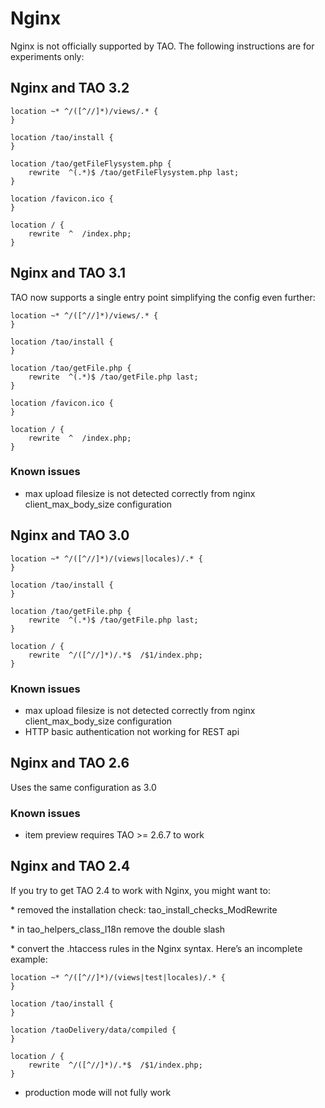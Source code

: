 <!--
parent: 'Administrator Guide'
created_at: '2013-06-21 10:05:44'
updated_at: '2015-10-13 16:53:52'
authors:
    - 'Joel Bout'
    - 'Mikhail Kamarouski'
tags:
    - 'Administrator Guide'
-->

Nginx
=====

Nginx is not officially supported by TAO. The following instructions are for experiments only:


Nginx and TAO 3.2
-----------------


    location ~* ^/([^//]*)/views/.* {
    }

    location /tao/install {
    }

    location /tao/getFileFlysystem.php {
        rewrite  ^(.*)$ /tao/getFileFlysystem.php last;
    }

    location /favicon.ico {
    }

    location / {
        rewrite  ^  /index.php;
    }
    
    
Nginx and TAO 3.1
-----------------

TAO now supports a single entry point simplifying the config even further:

    location ~* ^/([^//]*)/views/.* {
    }

    location /tao/install {
    }

    location /tao/getFile.php {
        rewrite  ^(.*)$ /tao/getFile.php last;
    }

    location /favicon.ico {
    }

    location / {
        rewrite  ^  /index.php;
    }

### Known issues

-   max upload filesize is not detected correctly from nginx client_max_body_size configuration

Nginx and TAO 3.0
-----------------

    location ~* ^/([^//]*)/(views|locales)/.* {
    }

    location /tao/install {
    }

    location /tao/getFile.php {
        rewrite  ^(.*)$ /tao/getFile.php last;
    }

    location / {
        rewrite  ^/([^//]*)/.*$  /$1/index.php;
    }

### Known issues

-   max upload filesize is not detected correctly from nginx client_max_body_size configuration
-   HTTP basic authentication not working for REST api

Nginx and TAO 2.6
-----------------

Uses the same configuration as 3.0

### Known issues

-   item preview requires TAO >= 2.6.7 to work

Nginx and TAO 2.4
-----------------

If you try to get TAO 2.4 to work with Nginx, you might want to:

\* removed the installation check: tao_install_checks_ModRewrite

\* in tao_helpers_class_I18n remove the double slash

\* convert the .htaccess rules in the Nginx syntax. Here’s an incomplete example:

    location ~* ^/([^//]*)/(views|test|locales)/.* {
    }

    location /tao/install {
    }

    location /taoDelivery/data/compiled {
    }

    location / {
        rewrite  ^/([^//]*)/.*$  /$1/index.php;
    }

-   production mode will not fully work



